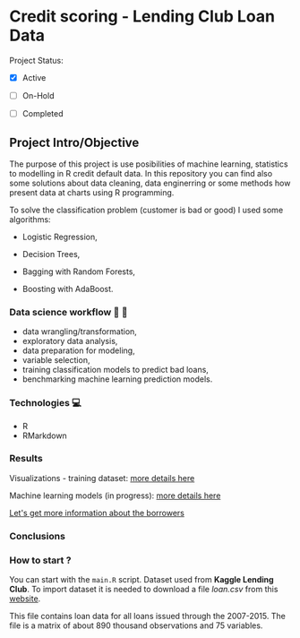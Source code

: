 # **Credit scoring - Lending Club Loan Data**

Project Status: 

- [x] Active
- [ ] On-Hold
- [ ] Completed


## Project Intro/Objective

The purpose of this project is use posibilities of machine learning, statistics to modelling in R credit default data. In this repository you can find also some solutions about data cleaning, data enginerring or some methods how present data at charts using R programming.

To solve the classification problem (customer is bad or good) I used some algorithms:

- Logistic Regression,

- Decision Trees,

- Bagging with Random Forests,

- Boosting with AdaBoost.


### Data science workflow :pencil: :book:

- data wrangling/transformation,
- exploratory data analysis, 
- data preparation for modeling,
- variable selection,
- training classification models to predict bad loans,
- benchmarking machine learning prediction models.



### Technologies :computer:

- R
- RMarkdown


### Results   

Visualizations - training dataset: [more details here](https://htmlpreview.github.io/?https://github.com/MonikaKonarska/creditScoring/blob/master/trainDataSetVisualization.html)

Machine learning models (in progress):
[more details here](https://htmlpreview.github.io/?https://github.com/MonikaKonarska/creditScoring/blob/master/Feature_selection_and_machine_learning_models.html)


[Let's get more information about the borrowers]()


### Conclusions




### How to start ?

You can start with the `main.R` script.
Dataset used from **Kaggle Lending Club**. To import dataset it is needed to download a file <em>loan.csv</em> from this [website](https://www.kaggle.com/wendykan/lending-club-loan-data). 

This file contains loan data for all loans issued through the 2007-2015. The file is a matrix of about 890 thousand observations and 75 variables. 



